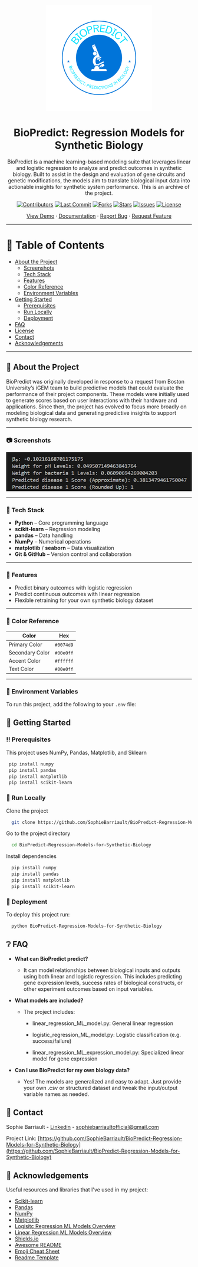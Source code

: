 <!--
Hey, thanks for using the awesome-readme-template template.  
If you have any enhancements, then fork this project and create a pull request 
or just open an issue with the label "enhancement".

Don't forget to give this project a star for additional support ;)
Maybe you can mention me or this repo in the acknowledgements too
-->
<div align="center">

![Logo](assets/Biopredict_Visual.png)

# BioPredict: Regression Models for Synthetic Biology

BioPredict is a machine learning-based modeling suite that leverages linear and logistic regression to analyze and predict outcomes in synthetic biology. Built to assist in the design and evaluation of gene circuits and genetic modifications, the models aim to translate biological input data into actionable insights for synthetic system performance. This is an archive of the project. 

[![Contributors](https://img.shields.io/github/contributors/SophieBarriault/BioPredict-Regression-Models-for-Synthetic-Biology)](https://github.com/SophieBarriault/BioPredict-Regression-Models-for-Synthetic-Biology/graphs/contributors)
[![Last Commit](https://img.shields.io/github/last-commit/SophieBarriault/BioPredict-Regression-Models-for-Synthetic-Biology)](https://github.com/SophieBarriault/BioPredict-Regression-Models-for-Synthetic-Biology)
[![Forks](https://img.shields.io/github/forks/SophieBarriault/BioPredict-Regression-Models-for-Synthetic-Biology)](https://github.com/SophieBarriault/BioPredict-Regression-Models-for-Synthetic-Biology/network/members)
[![Stars](https://img.shields.io/github/stars/SophieBarriault/BioPredict-Regression-Models-for-Synthetic-Biology)](https://github.com/SophieBarriault/BioPredict-Regression-Models-for-Synthetic-Biology/stargazers)
[![Issues](https://img.shields.io/github/issues/SophieBarriault/BioPredict-Regression-Models-for-Synthetic-Biology)](https://github.com/SophieBarriault/BioPredict-Regression-Models-for-Synthetic-Biology/issues)
[![License](https://img.shields.io/github/license/SophieBarriault/BioPredict-Regression-Models-for-Synthetic-Biology.svg)](https://github.com/SophieBarriault/BioPredict-Regression-Models-for-Synthetic-Biology/blob/main/LICENSE)

[View Demo](https://github.com/sophiebarriault/BioPredict) ·
[Documentation](https://github.com/sophiebarriault/BioPredict) ·
[Report Bug](https://github.com/sophiebarriault/BioPredict/issues) ·
[Request Feature](https://github.com/sophiebarriault/BioPredict/issues)

</div>

---

# 📔 Table of Contents

- [About the Project](#-about-the-project)
  - [Screenshots](#-screenshots)
  - [Tech Stack](#-tech-stack)
  - [Features](#-features)
  - [Color Reference](#-color-reference)
  - [Environment Variables](#-environment-variables)
- [Getting Started](#-getting-started)
  - [Prerequisites](#-prerequisites) 
  - [Run Locally](#-run-locally)
  - [Deployment](#-deployment) 
- [FAQ](#-faq)
- [License](#-license)
- [Contact](#-contact)
- [Acknowledgements](#-acknowledgements-) 


---

## 🌟 About the Project

BioPredict was originally developed in response to a request from Boston University’s iGEM team to build predictive models that could evaluate the performance of their project components. These models were initially used to generate scores based on user interactions with their hardware and applications. Since then, the project has evolved to focus more broadly on modeling biological data and generating predictive insights to support synthetic biology research.

---

### 📷 Screenshots

![Screenshot Placeholder](assets/Example_1.png)

---

### 👾 Tech Stack

- **Python** – Core programming language  
- **scikit-learn** – Regression modeling  
- **pandas** – Data handling  
- **NumPy** – Numerical operations  
- **matplotlib** / **seaborn** – Data visualization 
- **Git & GitHub** – Version control and collaboration 

---

### 🎯 Features

- Predict binary outcomes with logistic regression
- Predict continuous outcomes with linear regression
- Flexible retraining for your own synthetic biology dataset

---

### 🎨 Color Reference

| Color             | Hex        |
| ----------------- | ---------- |
| Primary Color     | `#0074d9`  |
| Secondary Color   | `#00e0ff`  |
| Accent Color      | `#ffffff`  |
| Text Color        | `#00e0ff`  |

---

### 🔑 Environment Variables

To run this project, add the following to your `.env` file:



<!-- Getting Started -->
## 	:toolbox: Getting Started

<!-- Prerequisites -->
### :bangbang: Prerequisites

This project uses NumPy, Pandas, Matplotlib, and Sklearn 

```bash
 pip install numpy 
 pip install pandas
 pip install matplotlib
 pip install scikit-learn 
```
<!-- Run Locally -->
### :running: Run Locally

Clone the project

```bash
  git clone https://github.com/SophieBarriault/BioPredict-Regression-Models-for-Synthetic-Biology.git
```

Go to the project directory

```bash
  cd BioPredict-Regression-Models-for-Synthetic-Biology 
```

Install dependencies

```bash
  pip install numpy 
  pip install pandas
  pip install matplotlib
  pip install scikit-learn 
```

<!-- Deployment -->
### :triangular_flag_on_post: Deployment

To deploy this project run: 

```bash
  python BioPredict-Regression-Models-for-Synthetic-Biology 
```
 
<!-- FAQ -->
## :grey_question: FAQ

- **What can BioPredict predict?** 

  + It can model relationships between biological inputs and outputs using both linear and logistic regression. This includes predicting gene expression levels, success rates of biological constructs, or other experiment outcomes based on input variables. 

- **What models are included?** 

  + The project includes:

    - linear_regression_ML_model.py: General linear regression

    - logistic_regression_ML_model.py: Logistic classification (e.g. success/failure)

    - linear_regression_ML_expression_model.py: Specialized linear model for gene expression

- **Can I use BioPredict for my own biology data?** 

  + Yes! The models are generalized and easy to adapt. Just provide your own .csv or structured dataset and tweak the input/output variable names as needed. 
 
<!-- Contact -->
## :handshake: Contact

Sophie Barriault - [Linkedin](www.linkedin.com/in/sophie-barriault) - sophiebarriaultofficial@gmail.com 

Project Link: [https://github.com/SophieBarriault/BioPredict-Regression-Models-for-Synthetic-Biology](https://github.com/SophieBarriault/BioPredict-Regression-Models-for-Synthetic-Biology) 


<!-- Acknowledgments -->
## :gem: Acknowledgements 

Useful resources and libraries that I've used in my project: 


 - [Scikit-learn](https://scikit-learn.org/stable/) 
 - [Pandas](https://pandas.pydata.org/) 
 - [NumPy](https://numpy.org/) 
 - [Matplotlib](https://matplotlib.org/) 
 - [Logisitc Regression ML Models Overview](https://www.geeksforgeeks.org/machine-learning/understanding-logistic-regression/)
 - [Linear Regression ML Models Overview](https://www.geeksforgeeks.org/machine-learning/ml-linear-regression/) 
 - [Shields.io](https://shields.io/)
 - [Awesome README](https://github.com/matiassingers/awesome-readme)
 - [Emoji Cheat Sheet](https://github.com/ikatyang/emoji-cheat-sheet/blob/master/README.md#travel--places)
 - [Readme Template](https://github.com/othneildrew/Best-README-Template) 


























